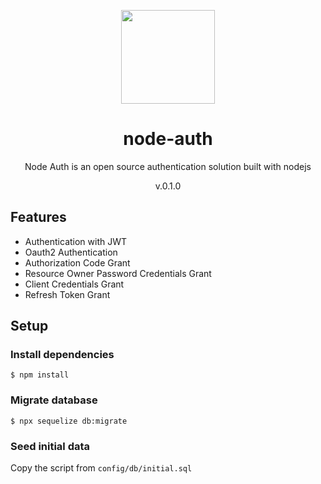 <p align="center">
  <img src="https://github.com/node-auth/node-auth-server/assets/25092979/1c124b8a-391e-484a-809d-f06017a801fe" width="150px" height="150px">
</p>

<div align="center">
  <h1>node-auth</h1>
</div>
<p align="center">Node Auth is an open source authentication solution built with nodejs</p>
<p align="center">v.0.1.0</p>

## Features

- Authentication with JWT
- Oauth2 Authentication
- Authorization Code Grant
- Resource Owner Password Credentials Grant
- Client Credentials Grant
- Refresh Token Grant


## Setup

### Install dependencies

```
$ npm install
```

### Migrate database

```
$ npx sequelize db:migrate
```

### Seed initial data

Copy the script from `config/db/initial.sql`
